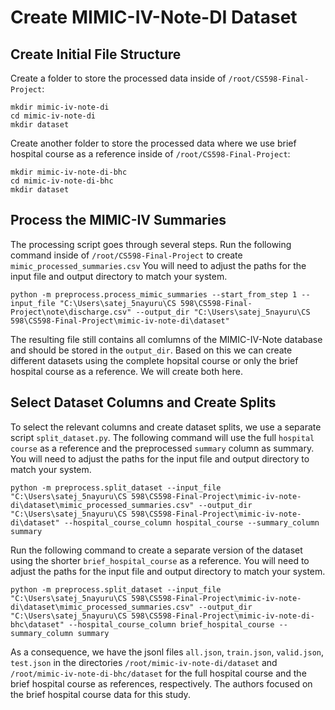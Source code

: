 # Create MIMIC-IV-Note-DI Dataset

## Create Initial File Structure

Create a folder to store the processed data inside of `/root/CS598-Final-Project`:

```
mkdir mimic-iv-note-di
cd mimic-iv-note-di
mkdir dataset
```

Create another folder to store the processed data where we use brief hospital course as a reference inside of `/root/CS598-Final-Project`:

```
mkdir mimic-iv-note-di-bhc
cd mimic-iv-note-di-bhc
mkdir dataset
```

## Process the MIMIC-IV Summaries

The processing script goes through several steps.
Run the following command inside of `/root/CS598-Final-Project` to create `mimic_processed_summaries.csv`
You will need to adjust the paths for the input file and output directory to match your system.

```
python -m preprocess.process_mimic_summaries --start_from_step 1 --input_file "C:\Users\satej_5nayuru\CS 598\CS598-Final-Project\note\discharge.csv" --output_dir "C:\Users\satej_5nayuru\CS 598\CS598-Final-Project\mimic-iv-note-di\dataset"
```

The resulting file still contains all comlumns of the MIMIC-IV-Note database and should be stored in the `output_dir`.
Based on this we can create different datasets using the complete hopsital course or only the brief hospital course as a reference.
We will create both here.

## Select Dataset Columns and Create Splits

To select the relevant columns and create dataset splits, we use a separate script `split_dataset.py`.
The following command will use the full `hospital course` as a reference and the preprocessed `summary` column as summary.
You will need to adjust the paths for the input file and output directory to match your system.

```
python -m preprocess.split_dataset --input_file "C:\Users\satej_5nayuru\CS 598\CS598-Final-Project\mimic-iv-note-di\dataset\mimic_processed_summaries.csv" --output_dir "C:\Users\satej_5nayuru\CS 598\CS598-Final-Project\mimic-iv-note-di\dataset" --hospital_course_column hospital_course --summary_column summary
```

Run the following command to create a separate version of the dataset using the shorter `brief_hospital_course` as a reference.
You will need to adjust the paths for the input file and output directory to match your system.

```
python -m preprocess.split_dataset --input_file "C:\Users\satej_5nayuru\CS 598\CS598-Final-Project\mimic-iv-note-di\dataset\mimic_processed_summaries.csv" --output_dir "C:\Users\satej_5nayuru\CS 598\CS598-Final-Project\mimic-iv-note-di-bhc\dataset" --hospital_course_column brief_hospital_course --summary_column summary
```

As a consequence, we have the jsonl files `all.json`, `train.json`, `valid.json`, `test.json` in the directories `/root/mimic-iv-note-di/dataset` and `/root/mimic-iv-note-di-bhc/dataset` for the full hospital course and the brief hospital course as references, respectively.
The authors focused on the brief hospital course data for this study.
